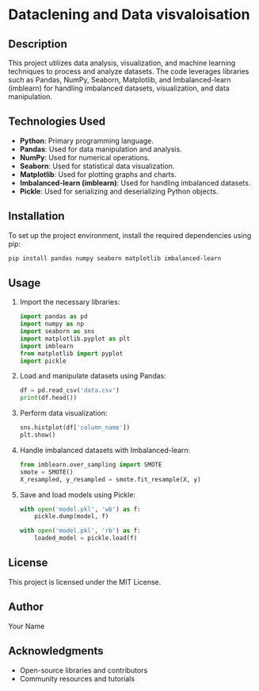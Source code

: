 # Dataclening and Data visvaloisation

## Description
This project utilizes data analysis, visualization, and machine learning techniques to process and analyze datasets. The code leverages libraries such as Pandas, NumPy, Seaborn, Matplotlib, and Imbalanced-learn (imblearn) for handling imbalanced datasets, visualization, and data manipulation.

## Technologies Used
- **Python**: Primary programming language.
- **Pandas**: Used for data manipulation and analysis.
- **NumPy**: Used for numerical operations.
- **Seaborn**: Used for statistical data visualization.
- **Matplotlib**: Used for plotting graphs and charts.
- **Imbalanced-learn (imblearn)**: Used for handling imbalanced datasets.
- **Pickle**: Used for serializing and deserializing Python objects.

## Installation
To set up the project environment, install the required dependencies using pip:

```sh
pip install pandas numpy seaborn matplotlib imbalanced-learn
```

## Usage
1. Import the necessary libraries:
   ```python
   import pandas as pd
   import numpy as np
   import seaborn as sns
   import matplotlib.pyplot as plt
   import imblearn
   from matplotlib import pyplot
   import pickle
   ```
2. Load and manipulate datasets using Pandas:
   ```python
   df = pd.read_csv('data.csv')
   print(df.head())
   ```
3. Perform data visualization:
   ```python
   sns.histplot(df['column_name'])
   plt.show()
   ```
4. Handle imbalanced datasets with Imbalanced-learn:
   ```python
   from imblearn.over_sampling import SMOTE
   smote = SMOTE()
   X_resampled, y_resampled = smote.fit_resample(X, y)
   ```
5. Save and load models using Pickle:
   ```python
   with open('model.pkl', 'wb') as f:
       pickle.dump(model, f)
   ```
   ```python
   with open('model.pkl', 'rb') as f:
       loaded_model = pickle.load(f)
   ```

## License
This project is licensed under the MIT License.

## Author
Your Name

## Acknowledgments
- Open-source libraries and contributors
- Community resources and tutorials

